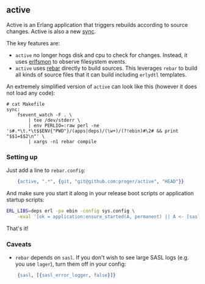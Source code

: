 ## active

Active is an Erlang application that triggers rebuilds according to source changes.
Active is also a new [sync](https://github.com/rustyio/sync).

The key features are:

* `active` no longer hogs disk and cpu to check for changes.
Instead, it uses [erlfsmon](https://github.com/proger/erlfsmon) to observe filesystem events.
* `active` uses [rebar](https://github.com/basho/rebar) directly to build sources.
This leverages `rebar` to build all kinds of source files that it can build including `erlydtl` templates.

An extremely simplified version of `active` can look like this (however it does not load any code):

```make
# cat Makefile
sync:
	fsevent_watch -F . \
		| tee /dev/stderr \
		| env PERLIO=:raw perl -ne 's#.*\t.*\t$$ENV{"PWD"}/(apps|deps)/(\w+)/(?!ebin)#\2# && print "$$1=$$2\n"' \
		| xargs -n1 rebar compile
```

### Setting up

Just add a line to `rebar.config`:

```erlang
    {active, ".*", {git, "git@github.com:proger/active", "HEAD"}}
```

And make sure you start it along in your release boot scripts or application startup scripts:

```sh
ERL_LIBS=deps erl -pa ebin -config sys.config \
    -eval '[ok = application:ensure_started(A, permanent) || A <- [sasl,lager,gproc,erlfsmon,compiler,crypto,syntax_tools,tools,rebar,active]]'
```

That's it!

### Caveats

* `rebar` depends on `sasl`. If you don't wish to see large SASL logs (e.g. you use `lager`),
turn them off in your config:

```erlang
    {sasl, [{sasl_error_logger, false}]}
```
